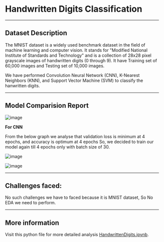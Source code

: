 # **Handwritten Digits Classification**
--------------------------------------

## **Dataset Description**

The MNIST dataset is a widely used benchmark dataset in the field of machine learning and computer vision. It stands for "Modified National Institute of Standards and Technology" and is a collection of 28x28 pixel grayscale images of handwritten digits (0 through 9). It have Training set of 60,000 images and Testing set of 10,000 images.

We have performed Convolution Neural Network (CNN), K-Nearest Neighbors (KNN), and Support Vector Machine (SVM) to classify the hanwritten digits.

--------
## **Model Comparision Report**

![image](https://github.com/anjanikmr39/Handwritten-Digits-Classification/assets/67219753/b966c8af-5686-4451-a4d1-78c1a356a5da)

**For CNN**

From the below graph we analyse that validation loss is minimum at 4 epochs, and accuracy is optimum at 4 epochs
So, we decided to train our model again till 4 epochs only with batch size of 30.

![image](https://github.com/anjanikmr39/Handwritten-Digits-Classification/assets/67219753/d2bc0ec3-6fe9-4847-ab32-59f697d91ccd)

![image](https://github.com/anjanikmr39/Handwritten-Digits-Classification/assets/67219753/e1e51e94-3b85-4268-9348-fc34343e1752)

--------
## **Challenges faced**:

No such challenges we have to faced because it is MNIST dataset, So No EDA we need to perform.

-----------
## **More information**
Visit this python file for more detailed analysis [HandwrittenDigits.ipynb](https://github.com/anjanikmr39/Handwritten-Digits-Classification/blob/master/HandwrittenDigits.ipynb).
